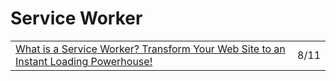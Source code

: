 # Service Worker

|  |  |
| :--- | :--- |
| [What is a Service Worker? Transform Your Web Site to an Instant Loading Powerhouse!](https://love2dev.com/blog/what-is-a-service-worker/) | 8/11 |

